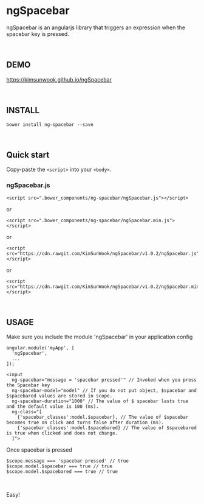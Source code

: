 ngSpacebar
=======

ngSpacebar is an angularjs library that triggers an expression when the spacebar key is pressed.

<br/>

DEMO
-------
https://kimsunwook.github.io/ngSpacebar

<br/>

INSTALL
-------

```
bower install ng-spacebar --save
```

<br/>

Quick start
-------
Copy-paste the ```<script>``` into your ```<body>```.

### ngSpacebar.js

```
<script src=".bower_components/ng-spacebar/ngSpacebar.js"></script>
```
or
```
<script src=".bower_components/ng-spacebar/ngSpacebar.min.js"></script>
```
or
```
<script src="https://cdn.rawgit.com/KimSunWook/ngSpacebar/v1.0.2/ngSpacebar.js"></script>
```
or
```
<script src="https://cdn.rawgit.com/KimSunWook/ngSpacebar/v1.0.2/ngSpacebar.min.js"></script>
```

<br/>

USAGE
-----

Make sure you include the module 'ngSpacebar' in your application config

```
angular.module('myApp', [
  'ngSpacebar',
  ...
]);
```

```
<input
  ng-spacebar="message = 'spacebar pressed'" // Invoked when you press the Spacebar key
  ng-spacebar-model="model" // If you do not put object, $spacebar and $spacebared values ​​are stored in scope.
  ng-spacebar-duration="1000" // The value of $ spacebar lasts true and the default value is 100 (ms).
  ng-class="[
    {'spacebar_classes':model.$spacebar}, // The value of $spacebar becomes true on click and turns false after duration (ms).
    {'spacebar_classes':model.$spacebared} // The value of $spacebared is true when clicked and does not change.
  ]">
```

Once spacebar is pressed

```
$scope.message === 'spacebar pressed' // true
$scope.model.$spacebar === true // true
$scope.model.$spacebared === true // true
```

<br/>

Easy!
